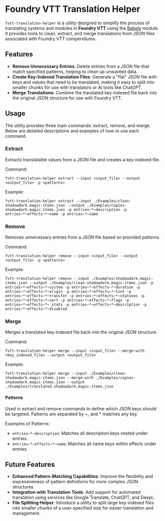 # Foundry VTT Translation Helper

`fvtt-translation-helper` is a utility designed to simplify the process of translating systems and modules in **Foundry VTT** using the [Babele](https://gitlab.com/riccisi/foundryvtt-babele) module. It provides tools to clean, extract, and merge translations from JSON files associated with Foundry VTT compendiums.

## Features

- **Remove Unnecessary Entries**: Delete entries from a JSON file that match specified patterns, helping to clean up unwanted data.
- **Create Key-Indexed Translation Files**: Generate a "flat" JSON file with keys and values that need to be translated, making it easy to split into smaller chunks for use with translators or AI tools like ChatGPT.
- **Merge Translations**: Combine the translated key-indexed file back into the original JSON structure for use with Foundry VTT.

## Usage

The utility provides three main commands: extract, remove, and merge. Below are detailed descriptions and examples of how to use each command.

### Extract

Extracts translatable values from a JSON file and creates a key-indexed file.

Command:

`fvtt-translation-helper extract --input <input_file> --output <output_file> -p <patterns>`

Example:

`fvtt-translation-helper extract --input ./Examples/clean-shadowdark.magic-items.json --output ./Examples/copies-shadowdark.magic-items.json -p entries~*~description -p entries~*~effects~*~name -p entries~*~name`

### Remove

Removes unnecessary entries from a JSON file based on provided patterns.

Command:

`fvtt-translation-helper remove --input <input_file> --output <output_file> -p <patterns>`

Example:

`fvtt-translation-helper remove --input ./Examples/shadowdark.magic-items.json --output ./Examples/clean-shadowdark.magic-items.json -p entries~*~effects~*~system -p entries~*~effects~*~duration -p entries~*~effects~*~origin -p entries~*~effects~*~tint -p entries~*~effects~*~transfer -p entries~*~effects~*~statuses -p entries~*~effects~*~sort -p entries~*~effects~*~flags -p entries~*~effects~*~_stats -p entries~*~effects~*~description -p entries~*~effects~*~disabled`

### Merge

Merges a translated key-indexed file back into the original JSON structure.

Command:

`fvtt-translation-helper merge --input <input_file> --merge-with <key_indexed_file> --output <output_file>`

Example:

`fvtt-translation-helper merge --input ./Examples/clean-shadowdark.magic-items.json --merge-with ./Examples/copies-shadowdark.magic-items.json --output ./Examples/translated.shadowdark.magic-items.json`

#### Patterns

Used in extract and remove commands to define which JSON keys should be targeted. Patterns are separated by ~, and * matches any key.

Examples of Patterns:

- `entries~*~description`: Matches all description keys nested under entries.
- `entries~*~effects~*~name`: Matches all name keys within effects under entries.

## Future Features

- **Enhanced Pattern-Matching Capabilities**: Improve the flexibility and expressiveness of pattern definitions for more complex JSON structures.
- **Integration with Translation Tools**: Add support for automated translation using services like Google Translate, ChatGPT, and DeepL.
- **File Splitting Helper**: Introduce a utility to split large key-indexed files into smaller chunks of a user-specified size for easier translation and management.

